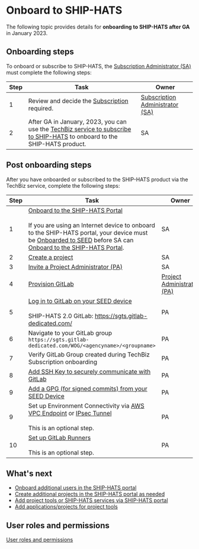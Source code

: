 # Onboard to SHIP-HATS

The following topic provides details for **onboarding to SHIP-HATS after GA** in January 2023. 

## Onboarding steps

To onboard or subscribe to SHIP-HATS, the [Subscription Administrator (SA)](#user-roles-and-permissions) must complete the following steps:

|Step|Task|Owner|
|---|---|---|
|1| Review and decide the [Subscription](subscription) required.|[Subscription Administrator (SA)](#user-roles-and-permissions)
|2 |After GA in January, 2023, you can use the [TechBiz service to subscribe to SHIP-HATS](https://docs.developer.tech.gov.sg/docs/techbiz-documentation/) to onboard to the SHIP-HATS product.|  SA

## Post onboarding steps
After you have onboarded or subscribed to the SHIP-HATS product via the TechBiz service, complete the following steps:

|Step|Task|Owner|
|---|---|---|
|1|[Onboard to the SHIP-HATS Portal](https://docs.developer.tech.gov.sg/docs/ship-hats-portal/onboarding-to-portal) <br><br>  If you are using an Internet device to onboard to the SHIP-HATS portal, your device must be [Onboarded to SEED](https://docs.developer.tech.gov.sg/docs/security-suite-for-engineering-endpoint-devices/#/) before SA can [Onboard to the SHIP-HATS Portal](https://docs.developer.tech.gov.sg/docs/ship-hats-portal/onboarding-to-portal).|SA
|2|[Create a project](https://docs.developer.tech.gov.sg/docs/ship-hats-portal/manage-projects) |SA
|3|[Invite a Project Administrator (PA)](https://docs.developer.tech.gov.sg/docs/ship-hats-portal/manage-admins)|SA  
|4|[Provision GitLab](https://docs.developer.tech.gov.sg/docs/ship-hats-portal/manage-tools)|[Project Administrator (PA)](#user-roles-and-permissions)|
|5|[Log in to GitLab on your SEED device](https://docs.developer.tech.gov.sg/docs/ship-hats-tools/gitlab/gitlab-login)<br><br>SHIP-HATS 2.0 GitLab: https://sgts.gitlab-dedicated.com/ |PA|
|6|Navigate to your GitLab group  `https://sgts.gitlab-dedicated.com/WOG/<agencyname>/<groupname>`|PA|
|7|Verify GitLab Group created during TechBiz Subscription onboarding|PA|
|8|[Add SSH Key to securely communicate with GitLab](communicate-using-ssh-keys)|PA
|9|[Add a GPG (for signed commits) from your SEED Device](signing-commits-with-gpg)|PA
|9|Set up Environment Connectivity via [AWS VPC Endpoint](aws-vpc-endpoint) or [IPsec Tunnel](ipsec-tunnel) <br><br> This is an optional step.|PA|
|10|[Set up GitLab Runners](gitlab-runners) <br><br> This is an optional step.|PA

## What's next 

- [Onboard additional users in the SHIP-HATS portal](https://docs.developer.tech.gov.sg/docs/ship-hats-portal/onboarding-users)
- [Create additional projects in the SHIP-HATS portal as needed](https://docs.developer.tech.gov.sg/docs/ship-hats-portal/manage-projects)
- [Add project tools or SHIP-HATS services via SHIP-HATS portal](https://docs.developer.tech.gov.sg/docs/ship-hats-portal/manage-tools)
- [Add applications/projects for project tools](https://docs.developer.tech.gov.sg/docs/ship-hats-portal/manage-applications)

## User roles and permissions

[User roles and permissions](user-roles-permissions.md ':include')


<!--**Topics**
- [Prerequisites](#prerequisites)
- [Subscribing](#subscribing)
-->

<!--
## Prerequisites

- Make sure that you have the required [Subscription](subscription).
- A session is active for 20 minutes. Therefore, we recommend having the following details before clicking the onboarding link that you receive in your email: 
    |Information|Particulars Required|Notes|
    |---|---|---|
    |Details of the Primary and Secondary Subscription Admins|Name<br>Email<br>Mobile Number|For more information, refer to *User roles and permissions* content below.|
    |Details of the Billing contact|Name<br>Email<br>Contact Number<br>Address<br> Sub Business Unit code details|Sub Business Unit (SUB BU) is not your Department code. Please work with your finance team for the SUB BU code.|
    |Approval of the subscription by a MIC (Manager In-Charge).|The approver of the subscription has to be Deputy Director and above for signatory.|None|
    |Approver Details|Name<br>Email<br>Designation|None| 
- The onboarding link only lasts for 14 days. If you require an extension, send an email to [enquiries_ENP@tech.gov.sg](mailto:enquiries_ENP@tech.gov.sg).

## Subscribing 

The following image and table outlines the steps that you must complete to get started with SHIP-HATS. After you have completed these steps, you will need to perform additional steps to onboard to the SHIP-HATS portal and configure the tools that you want to use.  

These tasks may be completed by multiple people in your organization and SHIP-HATS team. However, these tasks must be completed in the specified order. All steps are required unless otherwise noted.
-->
<!--![Onboarding](./images/onboarding-ship-hats.png)-->
<!--
<p align="center">
  <img src="./images/subscribing-ship-hats.png">
</p>

|Step|Task|Owner|
|---|---|---|
|1|[Review the Subscription information](subscription).|Agency|
|2|Use your `gov.sg` email to send a request to [enquiries_ENP@tech.gov.sg](mailto:enquiries_ENP@tech.gov.sg) with the email address of your Primary Subscription Admin (SA).|Agency|
|3|Send onboarding link to the SA via email.|SHIP-HATS|
|4|Open the invitation link on an Internet device, enter the fields, and then submit the onboarding form.|Agency|
|5|Verify the information and send an email with the Memorandum of Understanding (MoU) to the approver nominated in the onboarding form.|SHIP-HATS|
|6|Reply `Approved` after receiving the email.|Agency Approver|
|7|SHIP-HATS Team provisions account for the Primary and Secondary SA.|SHIP-HATS |
|8|Send an email to SAs indicating that their account has been provisioned.|SHIP-HATS |
|9|[Onboard to TechPass](https://docs.developer.tech.gov.sg/docs/techpass-user-guide/onboard-public-officers-using-non-se-machines).|Agency|
|10|[Onboard to SEED](https://docs.developer.tech.gov.sg/docs/security-suite-for-engineering-endpoint-devices/#/).|Agency|
|11|[Onboard to the SHIP-HATS Portal](https://docs.developer.tech.gov.sg/docs/ship-hats-portal/onboarding-to-portal).| Subscription Admin (SA)|

-->



<!--
### What's Next
- [Complete the setup in the SHIP-HATS portal](https://docs.developer.tech.gov.sg/docs/ship-hats-portal/#/onboarding-to-portal)
- [Invite Users via the SHIP-HATS Portal](https://docs.developer.tech.gov.sg/docs/ship-hats-portal/#/manage-users?id=invite-users) 


### Related Topics
- [User roles and permissions](https://docs.developer.tech.gov.sg/docs/ship-hats-portal/#/user-roles-and-permissions)-->

<!--

1. Use gov.sg email to send a request to [enquiries_ENP@tech.gov.sg](mailto:enquiries_ENP@tech.gov.sg) with the email address of your Primary Subscription Admin (SA).  
1. The SA receives the onboarding link via email.
1. Open the invitation link on an Internet device, enter the fields, and then submit the onboarding form. 
1. SHIP-HATS Team verifies the information. 
1. System will send an email with the Memorandum of Understanding (MoU) to the approver nominated in the onboarding form. 
1. Agency's approver is required to reply 'Approved’ after receiving the email. 
1. After approver replies, SHIP-HATS Team provisions the Primary SA and Secondary SA's account. 
1. SAs will receive an email to inform that your account is provisioned. 
1. SAs log into [SHIP-HATS Portal](http://ship.gov.sg) after their accounts have been provisioned and send the [invitation link](https://docs.developer.tech.gov.sg/docs/ship-hats-documentation/#/manage-users?id=invite-users) to their users for them to self-create accounts and approve the user accounts.
-->

